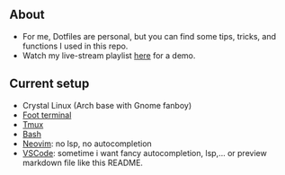 ## About

- For me, Dotfiles are personal, but you can find some tips, tricks, and functions I used in this repo.
- Watch my live-stream playlist [here](https://www.youtube.com/playlist?list=PLcazFfFZIFPld0UvU7OxYl6ayyBJ6MvY7) for a demo.

## Current setup

- Crystal Linux (Arch base with Gnome fanboy)
- [Foot terminal](./foot/foot.ini)
- [Tmux](./tmux/tmux.conf)
- [Bash](./bashrc)
- [Neovim](./nvim/): no lsp, no autocompletion
- [VSCode](./profile.code-profile): sometime i want fancy autocompletion, lsp,... or preview markdown file like this README.
